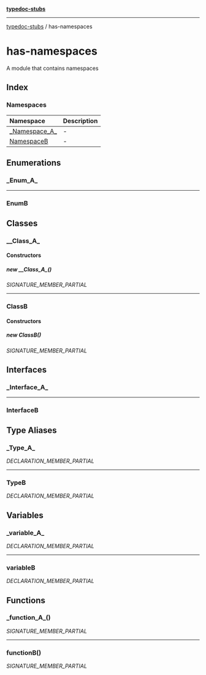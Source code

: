 [**typedoc-stubs**](../index.md)

***

[typedoc-stubs](../modules.md) / has-namespaces

# has-namespaces

A module that contains namespaces

## Index

### Namespaces

| Namespace | Description |
| :------ | :------ |
| [\_Namespace\_A\_](namespaces/Namespace_A/index.md) | - |
| [NamespaceB](namespaces/NamespaceB.md) | - |

## Enumerations

### \_Enum\_A\_

***

### EnumB

## Classes

### \_\_Class\_A\_

#### Constructors

##### new \_\_Class\_A\_()

_SIGNATURE_MEMBER_PARTIAL_

***

### ClassB

#### Constructors

##### new ClassB()

_SIGNATURE_MEMBER_PARTIAL_

## Interfaces

### \_Interface\_A\_

***

### InterfaceB

## Type Aliases

### \_Type\_A\_

_DECLARATION_MEMBER_PARTIAL_

***

### TypeB

_DECLARATION_MEMBER_PARTIAL_

## Variables

### \_variable\_A\_

_DECLARATION_MEMBER_PARTIAL_

***

### variableB

_DECLARATION_MEMBER_PARTIAL_

## Functions

### \_function\_A\_()

_SIGNATURE_MEMBER_PARTIAL_

***

### functionB()

_SIGNATURE_MEMBER_PARTIAL_
